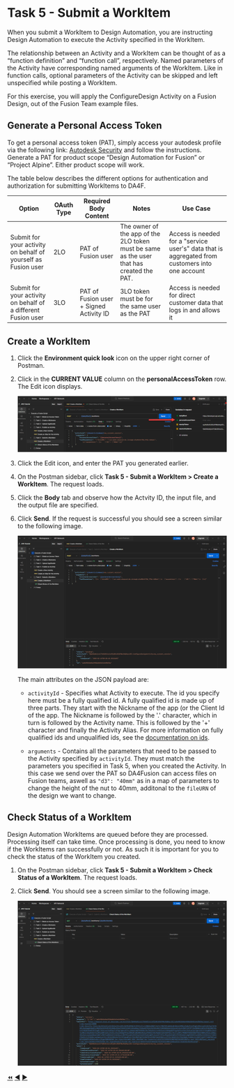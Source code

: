 # Task 5 - Submit a WorkItem

When you submit a WorkItem to Design Automation, you are instructing Design Automation to execute the Activity specified in the WorkItem.

The relationship between an Activity and a WorkItem can be thought of as a “function definition” and “function call”, respectively.
Named parameters of the Activity have corresponding named arguments of the WorkItem.
Like in function calls, optional parameters of the Activity can be skipped and left unspecified while posting a WorkItem.

For this exercise, you will apply the ConfigureDesign Activity on a Fusion Design, out of the Fusion Team example files.

## Generate a Personal Access Token

To get a personal access token (PAT), simply access your autodesk profile via the following link: [Autodesk Security](https://profile.autodesk.com/security) and follow the instructions. Generate a PAT for product scope “Design Automation for Fusion” or “Project Alpine”. Either product scope will work.

The table below describes the different options for authentication and authorization for submitting WorkItems to DA4F.

| Option                                                        | OAuth Type | Required Body Content                   | Notes                                                                                    | Use Case                                                                                        |
|---------------------------------------------------------------|------------|-----------------------------------------|------------------------------------------------------------------------------------------|-------------------------------------------------------------------------------------------------|
| Submit for your activity on behalf of yourself as Fusion user | 2LO        | PAT of Fusion user                      | The owner of the app of the 2LO token must be same as the user that has created the PAT. | Access is needed for a "service user's" data that is aggregated from customers into one account |
| Submit for your activity on behalf of a different Fusion user | 3LO        | PAT of Fusion user + Signed Activity ID | 3LO token must be for the same user as the PAT                                           | Access is needed for direct customer data that logs in and allows it                            |

## Create a WorkItem

1. Click the **Environment quick look** icon on the upper right corner of Postman.

2. Click in the **CURRENT VALUE** column on the **personalAccessToken** row. The Edit icon displays.

    ![Edit PAT](../images/task5-edit_pat.png "Edit PAT")

3. Click the Edit icon, and enter the PAT you generated earlier.

4. On the Postman sidebar, click **Task 5 - Submit a WorkItem > Create a WorkItem**. The request loads.

5. Click the **Body** tab and observe how the Actvity ID, the input file, and the output file are specified.

6. Click **Send**. If the request is successful you should see a screen similar to the following image.

    ![Workitem Result](../images/task5-result_url.png "Workitem Result")

    The main attributes on the JSON payload are:

    - `activityId` - Specifies what Activity to execute. The id you specify here must be a fully qualified id. A fully qualified id is made up of three parts. They start with the Nickname of the app (or the Client Id of the app. The Nickname is followed by the '.' character, which in turn is followed by the Activity name. This is followed by the '+' character and finally the Activity Alias. For more information on fully qualified ids and unqualified ids, see the [documentation on ids](https://aps.autodesk.com/en/docs/design-automation/v3/developers_guide/aliases-and-ids/#ids).

    - `arguments` - Contains all the parameters that need to be passed to the Activity specified by `activityId`. They must match the parameters you specified in Task 5, when you created the Activity. In this case we send over the PAT so DA4Fusion can access files on Fusion teams, aswell as `"d3": "40mm"` as in a map of parameters to change the height of the nut to 40mm, additonal to the `fileURN` of the design we want to change.

## Check Status of a WorkItem

Design Automation WorkItems are queued before they are processed. Processing itself can take time. Once processing is done, you need to know if the WorkItems ran successfully or not. As such it is important for you to check the status of the WorkItem you created.

1. On the Postman sidebar, click **Task 5 - Submit a WorkItem > Check Status of a WorkItem**. The request loads.

2. Click **Send**. You should see a screen similar to the following image.

    ![WorkItem Status check result](../images/task5-check_status.png "WorkItem Status check result")

[:rewind:](../readme.md "readme.md") [:arrow_backward:](task-4.md "Previous task") [:arrow_forward:](task-6.md "Next task")
